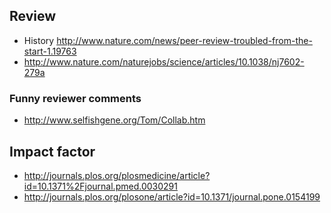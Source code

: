 

## Review

* History http://www.nature.com/news/peer-review-troubled-from-the-start-1.19763
* http://www.nature.com/naturejobs/science/articles/10.1038/nj7602-279a

### Funny reviewer comments 

* http://www.selfishgene.org/Tom/Collab.htm


## Impact factor

* http://journals.plos.org/plosmedicine/article?id=10.1371%2Fjournal.pmed.0030291
* http://journals.plos.org/plosone/article?id=10.1371/journal.pone.0154199
